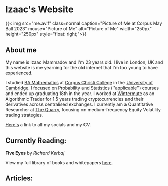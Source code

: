 # Izaac's Website
{{< img src="me.avif" class=normal caption="Picture of Me at Corpus May Ball 2023" mouse="Picture of Me" alt="Picture of Me" width="250px" height="250px" style="float: right;">}}
## About me
My name is Izaac Mammadov and I'm 23 years old. I live in London, UK and this website is me yearning for the old internet that I'm too young to have experienced.

I studied [BA Mathematics](https://en.wikipedia.org/wiki/Mathematical_Tripos) at [Corpus Christi College](https://www.corpus.cam.ac.uk/) in the [University of Cambridge](https://www.cam.ac.uk/). I focused on Probability and Statistics (''applicable'') courses and ended up graduating 18th in the year. I worked at [Wintermute](https://wintermute.com/) as an Algorithmic Trader for 1.5 years trading cryptocurrencies and their derivatives across centralised exchanges. I currently am a Quantitative Researcher at [The Quarry](https://www.quarrylp.com/), focusing on medium-frequency Equity Volatility trading strategies.

[Here's](https://urbit.mammadov.co.uk/links) a link to all my socials and my CV.

## Currently Reading:

**Five Eyes** by *Richard Kerbaj*

View my full library of books and whitepapers [here](library).

## Articles:
